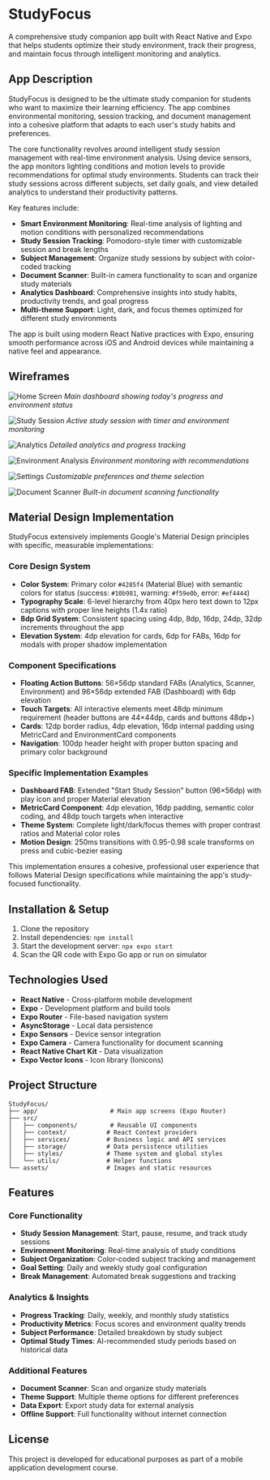 # StudyFocus

A comprehensive study companion app built with React Native and Expo that helps students optimize their study environment, track their progress, and maintain focus through intelligent monitoring and analytics.

## App Description

StudyFocus is designed to be the ultimate study companion for students who want to maximize their learning efficiency. The app combines environmental monitoring, session tracking, and document management into a cohesive platform that adapts to each user's study habits and preferences.

The core functionality revolves around intelligent study session management with real-time environment analysis. Using device sensors, the app monitors lighting conditions and motion levels to provide recommendations for optimal study environments. Students can track their study sessions across different subjects, set daily goals, and view detailed analytics to understand their productivity patterns.

Key features include:

- **Smart Environment Monitoring**: Real-time analysis of lighting and motion conditions with personalized recommendations
- **Study Session Tracking**: Pomodoro-style timer with customizable session and break lengths
- **Subject Management**: Organize study sessions by subject with color-coded tracking
- **Document Scanner**: Built-in camera functionality to scan and organize study materials
- **Analytics Dashboard**: Comprehensive insights into study habits, productivity trends, and goal progress
- **Multi-theme Support**: Light, dark, and focus themes optimized for different study environments

The app is built using modern React Native practices with Expo, ensuring smooth performance across iOS and Android devices while maintaining a native feel and appearance.

## Wireframes

<!-- Add your screenshots here -->
![Home Screen](./wireframes/home-screen.png)
*Main dashboard showing today's progress and environment status*

![Study Session](./wireframes/study-session.png)
*Active study session with timer and environment monitoring*

![Analytics](./wireframes/analytics.png)
*Detailed analytics and progress tracking*

![Environment Analysis](./wireframes/environment.png)
*Environment monitoring with recommendations*

![Settings](./wireframes/settings.png)
*Customizable preferences and theme selection*

![Document Scanner](./wireframes/scanner.png)
*Built-in document scanning functionality*

## Material Design Implementation

StudyFocus extensively implements Google's Material Design principles with specific, measurable implementations:

### Core Design System
- **Color System**: Primary color `#4285f4` (Material Blue) with semantic colors for status (success: `#10b981`, warning: `#f59e0b`, error: `#ef4444`)
- **Typography Scale**: 6-level hierarchy from 40px hero text down to 12px captions with proper line heights (1.4x ratio)
- **8dp Grid System**: Consistent spacing using 4dp, 8dp, 16dp, 24dp, 32dp increments throughout the app
- **Elevation System**: 4dp elevation for cards, 6dp for FABs, 16dp for modals with proper shadow implementation

### Component Specifications
- **Floating Action Buttons**: 56×56dp standard FABs (Analytics, Scanner, Environment) and 96×56dp extended FAB (Dashboard) with 6dp elevation
- **Touch Targets**: All interactive elements meet 48dp minimum requirement (header buttons are 44×44dp, cards and buttons 48dp+)
- **Cards**: 12dp border radius, 4dp elevation, 16dp internal padding using MetricCard and EnvironmentCard components
- **Navigation**: 100dp header height with proper button spacing and primary color background

### Specific Implementation Examples
- **Dashboard FAB**: Extended "Start Study Session" button (96×56dp) with play icon and proper Material elevation
- **MetricCard Component**: 4dp elevation, 16dp padding, semantic color coding, and 48dp touch targets when interactive
- **Theme System**: Complete light/dark/focus themes with proper contrast ratios and Material color roles
- **Motion Design**: 250ms transitions with 0.95-0.98 scale transforms on press and cubic-bezier easing

This implementation ensures a cohesive, professional user experience that follows Material Design specifications while maintaining the app's study-focused functionality.

## Installation & Setup

1. Clone the repository
2. Install dependencies: `npm install`
3. Start the development server: `npx expo start`
4. Scan the QR code with Expo Go app or run on simulator

## Technologies Used

- **React Native** - Cross-platform mobile development
- **Expo** - Development platform and build tools
- **Expo Router** - File-based navigation system
- **AsyncStorage** - Local data persistence
- **Expo Sensors** - Device sensor integration
- **Expo Camera** - Camera functionality for document scanning
- **React Native Chart Kit** - Data visualization
- **Expo Vector Icons** - Icon library (Ionicons)

## Project Structure

```
StudyFocus/
├── app/                    # Main app screens (Expo Router)
├── src/
│   ├── components/         # Reusable UI components
│   ├── context/           # React Context providers
│   ├── services/          # Business logic and API services
│   ├── storage/           # Data persistence utilities
│   ├── styles/            # Theme system and global styles
│   └── utils/             # Helper functions
└── assets/                # Images and static resources
```

## Features

### Core Functionality
- **Study Session Management**: Start, pause, resume, and track study sessions
- **Environment Monitoring**: Real-time analysis of study conditions
- **Subject Organization**: Color-coded subject tracking and management
- **Goal Setting**: Daily and weekly study goal configuration
- **Break Management**: Automated break suggestions and tracking

### Analytics & Insights
- **Progress Tracking**: Daily, weekly, and monthly study statistics
- **Productivity Metrics**: Focus scores and environment quality trends
- **Subject Performance**: Detailed breakdown by study subject
- **Optimal Study Times**: AI-recommended study periods based on historical data

### Additional Features
- **Document Scanner**: Scan and organize study materials
- **Theme Support**: Multiple theme options for different preferences
- **Data Export**: Export study data for external analysis
- **Offline Support**: Full functionality without internet connection

## License

This project is developed for educational purposes as part of a mobile application development course.